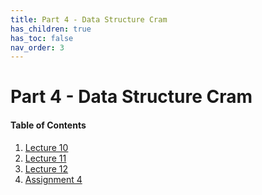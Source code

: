 ```yaml
---
title: Part 4 - Data Structure Cram
has_children: true
has_toc: false
nav_order: 3
---
```


# Part 4 - Data Structure Cram

#### Table of Contents

1. [Lecture 10](Lecture10.md)
2. [Lecture 11](Lecture11.md)
3. [Lecture 12](Lecture12.md)
4. [Assignment 4](A4.md)
